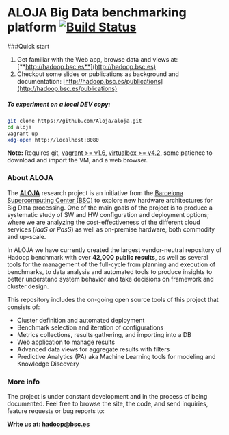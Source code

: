 # ALOJA Big Data benchmarking platform [![Build Status](https://travis-ci.org/Aloja/aloja.svg?branch=master)](https://travis-ci.org/Aloja/aloja)

###Quick start

1. Get familiar with the Web app, browse data and views at: [**http://hadoop.bsc.es**](http://hadoop.bsc.es)
2. Checkout some slides or publications as background and documentation: [http://hadoop.bsc.es/publications](http://hadoop.bsc.es/publications)

##### To experiment on a local DEV copy:

```bash
git clone https://github.com/Aloja/aloja.git
cd aloja
vagrant up
xdg-open http://localhost:8080
```
**Note:** Requires git, [vagrant >= v1.6](http://www.vagrantup.com), [virtualbox >= v4.2](https://www.virtualbox.org), some patience to download and import the VM, and a web browser.

### About ALOJA

The [**ALOJA**](http://hadoop.bsc.es) research project is an initiative from the [Barcelona Supercomputing Center (BSC)]( http://www.bsc.es) to explore new hardware architectures for Big Data processing.  One of the main goals of the project is to produce a systematic study of SW and HW configuration and deployment options; where we are analyzing the cost-effectiveness of the different cloud services (*IaaS or PasS*) as well as on-premise hardware, both commodity and up-scale. 

In ALOJA we have currently created the largest vendor-neutral repository of Hadoop benchmark with over **42,000 public results**, as well as several tools for the management of the full-cycle from planning and execution of benchmarks, to data analysis and automated tools to produce insights to better understand system behavior and take decisions on framework and cluster design.

This repository includes the on-going open source tools of this project that consists of:
* Cluster definition and automated deployment
* Benchmark selection and iteration of configurations
* Metrics collections, results gathering, and importing into a DB
* Web application to manage results
* Advanced data views for aggregate results with filters
* Predictive Analytics (PA) aka Machine Learning tools for modeling and Knowledge Discovery

### More info
The project is under constant development and in the process of being documented. Feel free to browse the site, the code, and send inquiries, feature requests or bug reports to: 

**Write us at: [hadoop@bsc.es](mailto:hadoop@bsc.es)**
